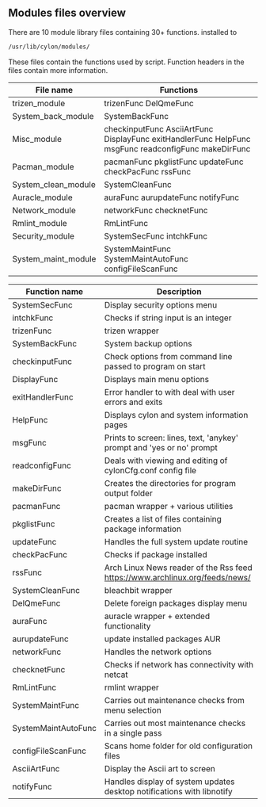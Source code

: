 Modules files overview
------------------
There are 10 module library files containing 30+ functions.
installed to 
```sh
/usr/lib/cylon/modules/
```
These files contain the functions used by script.
Function headers in the files contain more information.

| File name | Functions |
| ------ | ------ |
| trizen_module | trizenFunc DelQmeFunc |
| System_back_module | SystemBackFunc |
| Misc_module | checkinputFunc AsciiArtFunc DisplayFunc exitHandlerFunc HelpFunc msgFunc readconfigFunc makeDirFunc |
| Pacman_module | pacmanFunc pkglistFunc updateFunc checkPacFunc rssFunc  |
| System_clean_module | SystemCleanFunc |
| Auracle_module | auraFunc aurupdateFunc notifyFunc |
| Network_module | networkFunc checknetFunc |
| Rmlint_module | RmLintFunc |
| Security_module | SystemSecFunc intchkFunc |
| System_maint_module | SystemMaintFunc SystemMaintAutoFunc configFileScanFunc |

| Function name | Description |
| ------ | ------ |
| SystemSecFunc | Display security options menu |
| intchkFunc | Checks if string input is an integer |
| trizenFunc | trizen wrapper |
| SystemBackFunc | System backup options |
| checkinputFunc| Check options from command line passed to program on start |
| DisplayFunc | Displays main menu options |
| exitHandlerFunc | Error handler to with deal with user errors and exits |
| HelpFunc | Displays cylon and system information pages |
| msgFunc  | Prints to screen: lines, text, 'anykey' prompt and 'yes or no' prompt |
| readconfigFunc | Deals with viewing and editing of cylonCfg.conf config file |
| makeDirFunc | Creates the directories for program output folder |
| pacmanFunc | pacman wrapper + various utilities |
| pkglistFunc | Creates a list of files containing package information |
| updateFunc | Handles the full system update routine |
| checkPacFunc | Checks if package installed  |
| rssFunc | Arch Linux News reader of the Rss feed https://www.archlinux.org/feeds/news/ |
| SystemCleanFunc | bleachbit wrapper |
| DelQmeFunc | Delete foreign packages display menu |
| auraFunc | auracle wrapper + extended functionality |
| aurupdateFunc | update installed packages AUR |
| networkFunc | Handles the network options |
| checknetFunc | Checks if network has connectivity with netcat |
| RmLintFunc | rmlint wrapper |
| SystemMaintFunc | Carries out maintenance checks from menu selection |
| SystemMaintAutoFunc | Carries out most maintenance checks in a single pass |
| configFileScanFunc | Scans home folder for old configuration files |
| AsciiArtFunc | Display the Ascii art to screen |
| notifyFunc | Handles display of system updates desktop notifications with libnotify |
